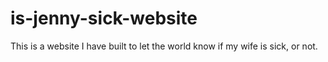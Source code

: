 # is-jenny-sick-website
This is a website I have built to let the world know if my wife is sick, or not.
